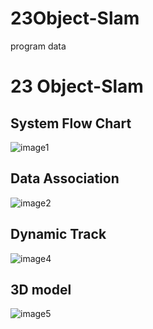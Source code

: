 # 23Object-Slam
program data
# 23 Object-Slam<br />

## System Flow Chart<br />
![image1](./img_result/index.jpg)

## Data Association<br />
![image2](./img_result/association.png)

## Dynamic Track<br />
![image4](./img_result/model.png)

## 3D model<br />
![image5](./img_result/pointclound_result.png)

